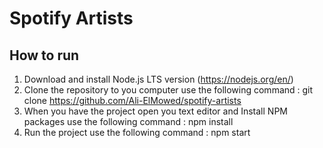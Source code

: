 # Spotify Artists

## How to run

1. Download and install Node.js LTS version (https://nodejs.org/en/)
2. Clone the repository to you computer
    use the following command : git clone https://github.com/Ali-ElMowed/spotify-artists
3. When you have the project open you text editor and Install NPM packages
    use the following command : npm install
4. Run the project 
    use the following command : npm start
